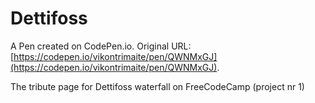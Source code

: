# Dettifoss

A Pen created on CodePen.io. Original URL: [https://codepen.io/vikontrimaite/pen/QWNMxGJ](https://codepen.io/vikontrimaite/pen/QWNMxGJ).

The tribute page for Dettifoss waterfall on FreeCodeCamp (project nr 1)
